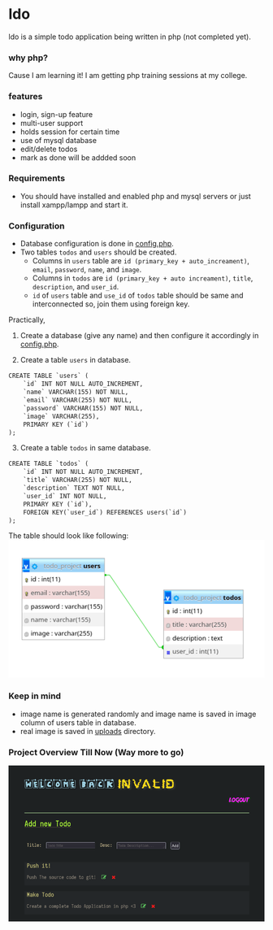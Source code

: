 # ldo
ldo is a simple todo application being written in php (not completed yet).

### why php?
Cause I am learning it! I am getting php training sessions at my college.

### features
- login, sign-up feature
- multi-user support
- holds session for certain time
- use of mysql database
- edit/delete todos
- mark as done will be addded soon

### Requirements
- You should have installed and enabled php and mysql servers or just install xampp/lampp and start it.

### Configuration
- Database configuration is done in [config.php](https://www/github.com/whoisYoges/ldo/blob/master/assets/pages/config.php).
- Two tables `todos` and `users` should be created.
    - Columns in `users` table are `id (primary_key + auto_increament)`, `email`, `password`, `name`, and `image`.
    - Columns in `todos` are `id (primary_key + auto increament)`, `title`, `description`, and `user_id`.
    - `id` of `users` table and  `use_id` of `todos` table should be same and interconnected so, join them using foreign key. 

Practically,
1. Create a database (give any name) and then configure it accordingly in [config.php](https://www/github.com/whoisYoges/ldo/blob/master/assets/pages/config.php).

2. Create a table `users` in database.
```
CREATE TABLE `users` (
    `id` INT NOT NULL AUTO_INCREMENT,
    `name` VARCHAR(155) NOT NULL,
    `email` VARCHAR(255) NOT NULL,
    `password` VARCHAR(155) NOT NULL,
    `image` VARCHAR(255),
    PRIMARY KEY (`id`)
);
```
3. Create a table `todos` in same database.

```
CREATE TABLE `todos` (
    `id` INT NOT NULL AUTO_INCREMENT,
    `title` VARCHAR(255) NOT NULL,
    `description` TEXT NOT NULL,
    `user_id` INT NOT NULL,
    PRIMARY KEY (`id`),
    FOREIGN KEY(`user_id`) REFERENCES users(`id`)
);
```
The table should look like following:
![Database_Structure_Defined](/.helper/database_structure.png)

### Keep in mind
- image name is generated randomly and image name is saved in image column of users table in database.
- real image is saved in [uploads](https://github.com/whoisYoges/ldo/tree/master/uploads/) directory.

### Project Overview Till Now (Way more to go)
[![Overview](.helper/overview.png)](.helper/preview.mp4)
